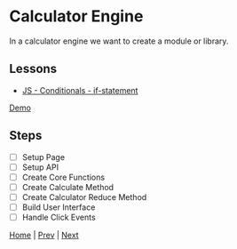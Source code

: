 # Calculator Engine

In a calculator engine we want to create a module or library.

## Lessons

- [JS - Conditionals - if-statement](/conditionals-if)

[Demo](https://hyperdev.com/#!/project/ginger-thunder)

## Steps

- [ ] Setup Page
- [ ] Setup API
- [ ] Create Core Functions
- [ ] Create Calculate Method
- [ ] Create Calculator Reduce Method
- [ ] Build User Interface
- [ ] Handle Click Events

[Home](/) | [Prev](/3-maze-game) | [Next](/5-calculator)
